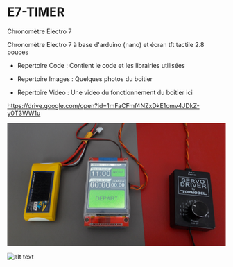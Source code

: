 # E7-TIMER
Chronomètre Electro 7

Chronomètre Electro 7 à base d'arduino (nano) et écran tft tactile 2.8 pouces

- Repertoire Code :
Contient le code et les librairies utilisées

- Repertoire Images :
Quelques photos du boitier

- Repertoire Video :
Une video du fonctionnement du boitier ici

https://drive.google.com/open?id=1mFaCFmf4NZxDkE1cmv4JDkZ-y0T3WW1u

![alt text](https://raw.githubusercontent.com/sminisini/E7-TIMER/master/Images/20180519_115901.jpg)

![alt text](https://drive.google.com/open?id=1mFaCFmf4NZxDkE1cmv4JDkZ-y0T3WW1u)
